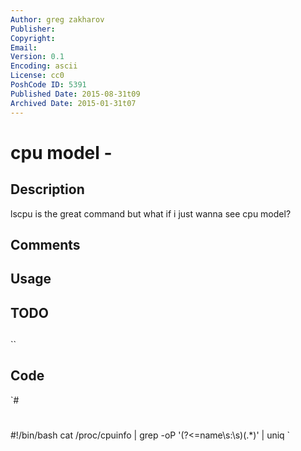 ```yaml
---
Author: greg zakharov
Publisher: 
Copyright: 
Email: 
Version: 0.1
Encoding: ascii
License: cc0
PoshCode ID: 5391
Published Date: 2015-08-31t09
Archived Date: 2015-01-31t07
---
```


# cpu model - 

## Description

lscpu is the great command but what if i just wanna see cpu model?

## Comments



## Usage



## TODO



## 

``

## Code

`#
 #
 #!/bin/bash
 cat /proc/cpuinfo | grep -oP '(?<=name\s\:\s)(.*)' | uniq
`

